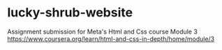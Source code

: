 # lucky-shrub-website
Assignment submission for Meta's Html and Css course Module 3 https://www.coursera.org/learn/html-and-css-in-depth/home/module/3